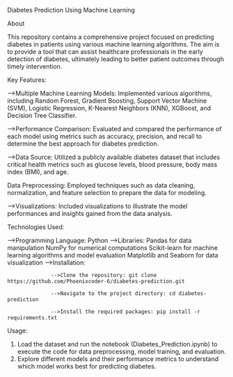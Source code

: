 Diabetes Prediction Using Machine Learning

About

This repository contains a comprehensive project focused on predicting diabetes in patients using various machine learning algorithms. The aim is to provide a tool that can assist healthcare professionals in the early detection of diabetes, ultimately leading to better patient outcomes through timely intervention.

Key Features:

-->Multiple Machine Learning Models: Implemented various algorithms, including Random Forest, Gradient Boosting, Support Vector Machine (SVM), Logistic Regression, K-Nearest Neighbors (KNN), XGBoost, and Decision Tree Classifier.

-->Performance Comparison: Evaluated and compared the performance of each model using metrics such as accuracy, precision, and recall to determine the best approach for diabetes prediction.

-->Data Source: Utilized a publicly available diabetes dataset that includes critical health metrics such as glucose levels, blood pressure, body mass index (BMI), and age.

Data Preprocessing:
Employed techniques such as data cleaning, normalization, and feature selection to prepare the data for modeling.

-->Visualizations: Included visualizations to illustrate the model performances and insights gained from the data analysis.

Technologies Used:

-->Programming Language: Python
-->Libraries: Pandas for data manipulation
              NumPy for numerical computations
              Scikit-learn for machine learning algorithms and model evaluation
              Matplotlib and Seaborn for data visualization
-->Installation:

                  -->Clone the repository: git clone https://github.com/Phoenixcoder-6/diabetes-prediction.git
                  
                  -->Navigate to the project directory: cd diabetes-prediction
                  
                  -->Install the required packages: pip install -r requirements.txt
                  
Usage:
1. Load the dataset and run the notebook (Diabetes_Prediction.ipynb) to execute the code for data preprocessing, model training, and evaluation.
2. Explore different models and their performance metrics to understand which model works best for predicting diabetes.
